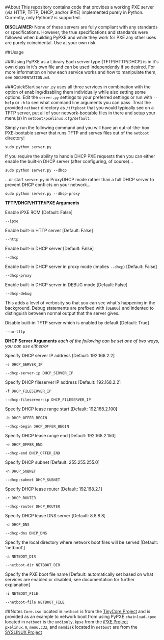 #About
This repository contains code that provides a working PXE server (via HTTP, TFTP, DHCP, and/or iPXE) implemented purely in Python. Currently, only Python2 is supported.

**DISCLAIMER:** None of these servers are fully compliant with any standards or specifications. However, the true specifications and standards were followed when building PyPXE and while they work for PXE any other uses are purely coincidental. Use at your own risk.

##Usage

###Using PyPXE as a Library
Each server type (TFTP/HTTP/DHCP) is in it's own class in it's own file and can be used independently if so desired. For more information on how each service works and how to manipulate them, see  ```DOCUMENTATION.md```.

###QuickStart
```server.py``` uses all three services in combination with the option of enabling/disabling them individually while also setting some options. Edit the ```server.py``` settings to your preferred settings or run with ```--help``` or ```-h``` to see what command line arguments you can pass. Treat the provided ```netboot``` directory as ```/tftpboot``` that you would typically see on a TFTP server, put all of your network-bootable files in there and setup your menu(s) in ```netboot/pxelinux.cfg/default```.

Simply run the following command and you will have an out-of-the-box PXE-bootable server that runs TFTP and serves files out of the ```netboot``` directory!
```
sudo python server.py
```
If you require the ability to handle DHCP PXE requests then you can either enable the built-in DHCP server (after configuring, of course)...
```
sudo python server.py --dhcp
```
...or start ```server.py``` in ProxyDHCP mode rather than a full DHCP server to prevent DHCP conflicts on your network...
```
sudo python server.py --dhcp-proxy
```

**TFTP/DHCP/HTTP/iPXE Arguments**

Enable iPXE ROM [Default: False]
```
--ipxe
```

Enable built-in HTTP server [Default: False]
```
--http
```

Enable built-in DHCP server [Default: False]
```
--dhcp
```

Enable built-in DHCP server in proxy mode (implies ```--dhcp```) [Default: False]
```
--dhcp-proxy
```

Enable built-in DHCP server in DEBUG mode [Default: False]
```
--dhcp-debug
```
This adds a level of verbosity so that you can see what's happening in the background. Debug statements are prefixed with ```[DEBUG]``` and indented to distinguish between normal output that the server gives.

Disable built-in TFTP server which is enabled by default [Default: True]
```
--no-tftp
```

**DHCP Server Arguments** _each of the following can be set one of two ways, you can use either/or_

Specify DHCP server IP address [Default: 192.168.2.2]
```
-s DHCP_SERVER_IP
```
```
--dhcp-server-ip DHCP_SERVER_IP
```

Specify DHCP fileserver IP address [Default: 192.168.2.2]
```
-f DHCP_FILESERVER_IP
```
```
--dhcp-fileserver-ip DHCP_FILESERVER_IP
```

Specify DHCP lease range start [Default: 192.168.2.100]
```
-b DHCP_OFFER_BEGIN
```
```
--dhcp-begin DHCP_OFFER_BEGIN
```

Specify DHCP lease range end [Default: 192.168.2.150]
```
-e DHCP_OFFER_END
```
```
--dhcp-end DHCP_OFFER_END
```

Specify DHCP subnet [Default: 255.255.255.0]
```
-n DHCP_SUBNET
```
```
--dhcp-subnet DHCP_SUBNET
```

Specify DHCP lease router [Default: 192.168.2.1]
```
-r DHCP_ROUTER
```
```
--dhcp-router DHCP_ROUTER
```

Specify DHCP lease DNS server [Default: 8.8.8.8]
```
-d DHCP_DNS
```
```
--dhcp-dns DHCP_DNS
```

Specify the local directory where network boot files will be served [Default: 'netboot']
```
-a NETBOOT_DIR
```
```
--netboot-dir NETBOOT_DIR
```

Specify the PXE boot file name [Default: automatically set based on what services are enabled or disabled, see documentation for further explanation]
```
-i NETBOOT_FILE
```
```
--netboot-file NETBOOT_FILE
```

##Notes
```Core.iso``` located in ```netboot``` is from the [TinyCore Project](http://distro.ibiblio.org/tinycorelinux/) and is provided as an example to network boot from using PyPXE
```chainload.kpxe``` located in ```netboot``` is the ```undionly.kpxe``` from the [iPXE Project](http://ipxe.org/)  
```pxelinux.0```, ```menu.c32```, and ```memdisk``` located in ```netboot``` are from the [SYSLINUX Project](http://www.syslinux.org/)  
